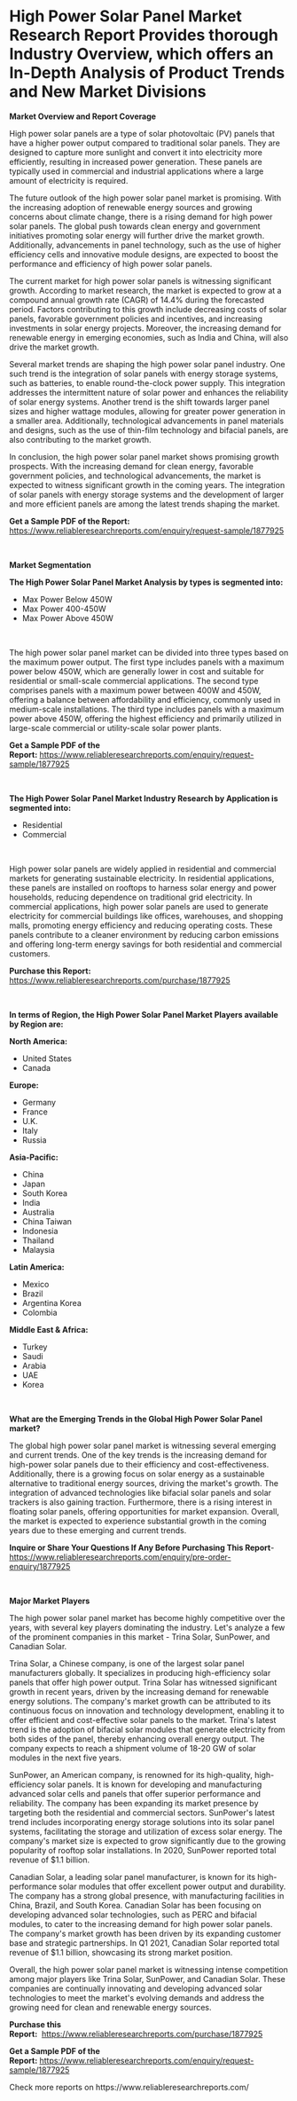 <p><h1>High Power Solar Panel Market Research Report Provides thorough Industry Overview, which offers an In-Depth Analysis of Product Trends and New Market Divisions</h1></p><p><strong>Market Overview and Report Coverage</strong></p>
<p><p>High power solar panels are a type of solar photovoltaic (PV) panels that have a higher power output compared to traditional solar panels. They are designed to capture more sunlight and convert it into electricity more efficiently, resulting in increased power generation. These panels are typically used in commercial and industrial applications where a large amount of electricity is required.</p><p>The future outlook of the high power solar panel market is promising. With the increasing adoption of renewable energy sources and growing concerns about climate change, there is a rising demand for high power solar panels. The global push towards clean energy and government initiatives promoting solar energy will further drive the market growth. Additionally, advancements in panel technology, such as the use of higher efficiency cells and innovative module designs, are expected to boost the performance and efficiency of high power solar panels.</p><p>The current market for high power solar panels is witnessing significant growth. According to market research, the market is expected to grow at a compound annual growth rate (CAGR) of 14.4% during the forecasted period. Factors contributing to this growth include decreasing costs of solar panels, favorable government policies and incentives, and increasing investments in solar energy projects. Moreover, the increasing demand for renewable energy in emerging economies, such as India and China, will also drive the market growth.</p><p>Several market trends are shaping the high power solar panel industry. One such trend is the integration of solar panels with energy storage systems, such as batteries, to enable round-the-clock power supply. This integration addresses the intermittent nature of solar power and enhances the reliability of solar energy systems. Another trend is the shift towards larger panel sizes and higher wattage modules, allowing for greater power generation in a smaller area. Additionally, technological advancements in panel materials and designs, such as the use of thin-film technology and bifacial panels, are also contributing to the market growth.</p><p>In conclusion, the high power solar panel market shows promising growth prospects. With the increasing demand for clean energy, favorable government policies, and technological advancements, the market is expected to witness significant growth in the coming years. The integration of solar panels with energy storage systems and the development of larger and more efficient panels are among the latest trends shaping the market.</p></p>
<p><strong>Get a Sample PDF of the Report:</strong> <a href="https://www.reliableresearchreports.com/enquiry/request-sample/1877925">https://www.reliableresearchreports.com/enquiry/request-sample/1877925</a></p>
<p>&nbsp;</p>
<p><strong>Market Segmentation</strong></p>
<p><strong>The High Power Solar Panel Market Analysis by types is segmented into:</strong></p>
<p><ul><li>Max Power Below 450W</li><li>Max Power 400-450W</li><li>Max Power Above 450W</li></ul></p>
<p>&nbsp;</p>
<p><p>The high power solar panel market can be divided into three types based on the maximum power output. The first type includes panels with a maximum power below 450W, which are generally lower in cost and suitable for residential or small-scale commercial applications. The second type comprises panels with a maximum power between 400W and 450W, offering a balance between affordability and efficiency, commonly used in medium-scale installations. The third type includes panels with a maximum power above 450W, offering the highest efficiency and primarily utilized in large-scale commercial or utility-scale solar power plants.</p></p>
<p><strong>Get a Sample PDF of the Report:</strong>&nbsp;<a href="https://www.reliableresearchreports.com/enquiry/request-sample/1877925">https://www.reliableresearchreports.com/enquiry/request-sample/1877925</a></p>
<p>&nbsp;</p>
<p><strong>The High Power Solar Panel Market Industry Research by Application is segmented into:</strong></p>
<p><ul><li>Residential</li><li>Commercial</li></ul></p>
<p>&nbsp;</p>
<p><p>High power solar panels are widely applied in residential and commercial markets for generating sustainable electricity. In residential applications, these panels are installed on rooftops to harness solar energy and power households, reducing dependence on traditional grid electricity. In commercial applications, high power solar panels are used to generate electricity for commercial buildings like offices, warehouses, and shopping malls, promoting energy efficiency and reducing operating costs. These panels contribute to a cleaner environment by reducing carbon emissions and offering long-term energy savings for both residential and commercial customers.</p></p>
<p><strong>Purchase this Report:</strong>&nbsp; <a href="https://www.reliableresearchreports.com/purchase/1877925">https://www.reliableresearchreports.com/purchase/1877925</a></p>
<p>&nbsp;</p>
<p><strong>In terms of Region, the High Power Solar Panel Market Players available by Region are:</strong></p>
<p>
    <p> <strong> North America: </strong>
        <ul>
            <li>United States</li>
            <li>Canada</li>
        </ul>
        </p> 
    <p> <strong> Europe: </strong>
        <ul>
            <li>Germany</li>
            <li>France</li>
            <li>U.K.</li>
            <li>Italy</li>
            <li>Russia</li>
        </ul>
        </p> 
    <p> <strong> Asia-Pacific: </strong>
        <ul>
            <li>China</li>
            <li>Japan</li>
            <li>South Korea</li>
            <li>India</li>
            <li>Australia</li>
            <li>China Taiwan</li>
            <li>Indonesia</li>
            <li>Thailand</li>
            <li>Malaysia</li>
        </ul>
        </p> 
    <p> <strong> Latin America: </strong>
        <ul>
            <li>Mexico</li>
            <li>Brazil</li>
            <li>Argentina Korea</li>
            <li>Colombia</li>
        </ul>
        </p> 
    <p> <strong> Middle East & Africa: </strong>
        <ul>
            <li>Turkey</li>
            <li>Saudi</li>
            <li>Arabia</li>
            <li>UAE</li>
            <li>Korea</li>
        </ul>
    </p>
    </p>
<p>&nbsp;</p>
<p><strong>What are the Emerging Trends in the Global High Power Solar Panel market?</strong></p>
<p><p>The global high power solar panel market is witnessing several emerging and current trends. One of the key trends is the increasing demand for high-power solar panels due to their efficiency and cost-effectiveness. Additionally, there is a growing focus on solar energy as a sustainable alternative to traditional energy sources, driving the market's growth. The integration of advanced technologies like bifacial solar panels and solar trackers is also gaining traction. Furthermore, there is a rising interest in floating solar panels, offering opportunities for market expansion. Overall, the market is expected to experience substantial growth in the coming years due to these emerging and current trends.</p></p>
<p><strong>Inquire or Share Your Questions If Any Before Purchasing This Report</strong>- <a href="https://www.reliableresearchreports.com/enquiry/pre-order-enquiry/1877925">https://www.reliableresearchreports.com/enquiry/pre-order-enquiry/1877925</a></p>
<p>&nbsp;</p>
<p><strong>Major Market Players</strong></p>
<p><p>The high power solar panel market has become highly competitive over the years, with several key players dominating the industry. Let's analyze a few of the prominent companies in this market - Trina Solar, SunPower, and Canadian Solar.</p><p>Trina Solar, a Chinese company, is one of the largest solar panel manufacturers globally. It specializes in producing high-efficiency solar panels that offer high power output. Trina Solar has witnessed significant growth in recent years, driven by the increasing demand for renewable energy solutions. The company's market growth can be attributed to its continuous focus on innovation and technology development, enabling it to offer efficient and cost-effective solar panels to the market. Trina's latest trend is the adoption of bifacial solar modules that generate electricity from both sides of the panel, thereby enhancing overall energy output. The company expects to reach a shipment volume of 18-20 GW of solar modules in the next five years.</p><p>SunPower, an American company, is renowned for its high-quality, high-efficiency solar panels. It is known for developing and manufacturing advanced solar cells and panels that offer superior performance and reliability. The company has been expanding its market presence by targeting both the residential and commercial sectors. SunPower's latest trend includes incorporating energy storage solutions into its solar panel systems, facilitating the storage and utilization of excess solar energy. The company's market size is expected to grow significantly due to the growing popularity of rooftop solar installations. In 2020, SunPower reported total revenue of $1.1 billion.</p><p>Canadian Solar, a leading solar panel manufacturer, is known for its high-performance solar modules that offer excellent power output and durability. The company has a strong global presence, with manufacturing facilities in China, Brazil, and South Korea. Canadian Solar has been focusing on developing advanced solar technologies, such as PERC and bifacial modules, to cater to the increasing demand for high power solar panels. The company's market growth has been driven by its expanding customer base and strategic partnerships. In Q1 2021, Canadian Solar reported total revenue of $1.1 billion, showcasing its strong market position. </p><p>Overall, the high power solar panel market is witnessing intense competition among major players like Trina Solar, SunPower, and Canadian Solar. These companies are continually innovating and developing advanced solar technologies to meet the market's evolving demands and address the growing need for clean and renewable energy sources.</p></p>
<p><strong>Purchase this Report:</strong>&nbsp;&nbsp;<a href="https://www.reliableresearchreports.com/purchase/1877925">https://www.reliableresearchreports.com/purchase/1877925</a></p>
<p></p>
<p><strong>Get a Sample PDF of the Report:</strong>&nbsp;<a href="https://www.reliableresearchreports.com/enquiry/request-sample/1877925">https://www.reliableresearchreports.com/enquiry/request-sample/1877925</a></p>
<p>Check more reports on https://www.reliableresearchreports.com/</p>